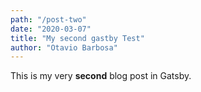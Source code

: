 ```yaml
---
path: "/post-two"
date: "2020-03-07"
title: "My second gastby Test"
author: "Otavio Barbosa"
---
```


This is my very **second** blog post in Gatsby.
